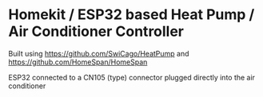 # Homekit / ESP32 based Heat Pump / Air Conditioner Controller

Built using https://github.com/SwiCago/HeatPump and https://github.com/HomeSpan/HomeSpan

ESP32 connected to a CN105 (type) connector plugged directly into the air conditioner 
